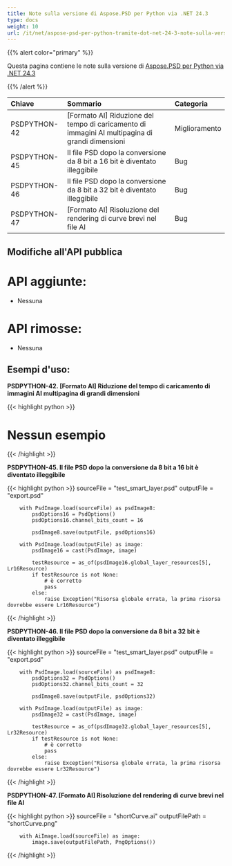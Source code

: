 ```yaml
---
title: Note sulla versione di Aspose.PSD per Python via .NET 24.3
type: docs
weight: 10
url: /it/net/aspose-psd-per-python-tramite-dot-net-24-3-note-sulla-versione/
---
```


{{% alert color="primary" %}}

Questa pagina contiene le note sulla versione di [Aspose.PSD per Python via .NET 24.3](https://pypi.org/project/aspose-psd/)

{{% /alert %}}

| **Chiave**   | **Sommario**                                                          | **Categoria**|
|:------------|:---------------------------------------------------------------------|:------------|
| PSDPYTHON-42 | [Formato AI] Riduzione del tempo di caricamento di immagini AI multipagina di grandi dimensioni | Miglioramento |
| PSDPYTHON-45 | Il file PSD dopo la conversione da 8 bit a 16 bit è diventato illeggibile |     Bug     |
| PSDPYTHON-46 | Il file PSD dopo la conversione da 8 bit a 32 bit è diventato illeggibile |     Bug     |
| PSDPYTHON-47 | [Formato AI] Risoluzione del rendering di curve brevi nel file AI     |     Bug     |



## **Modifiche all'API pubblica**
# **API aggiunte:**
- Nessuna

# **API rimosse:**
- Nessuna


## **Esempi d'uso:**

**PSDPYTHON-42. [Formato AI] Riduzione del tempo di caricamento di immagini AI multipagina di grandi dimensioni**

{{< highlight python >}}
   # Nessun esempio
{{< /highlight >}}

**PSDPYTHON-45. Il file PSD dopo la conversione da 8 bit a 16 bit è diventato illeggibile**

{{< highlight python >}}
        sourceFile = "test_smart_layer.psd"
        outputFile = "export.psd"

        with PsdImage.load(sourceFile) as psdImage8:
            psdOptions16 = PsdOptions()
            psdOptions16.channel_bits_count = 16

            psdImage8.save(outputFile, psdOptions16)

        with PsdImage.load(outputFile) as image:
            psdImage16 = cast(PsdImage, image)

            testResource = as_of(psdImage16.global_layer_resources[5], Lr16Resource)
            if testResource is not None:
                # è corretto
                pass
            else:
                raise Exception("Risorsa globale errata, la prima risorsa dovrebbe essere Lr16Resource")
{{< /highlight >}}

**PSDPYTHON-46. Il file PSD dopo la conversione da 8 bit a 32 bit è diventato illeggibile**


{{< highlight python >}}
        sourceFile = "test_smart_layer.psd"
        outputFile = "export.psd"

        with PsdImage.load(sourceFile) as psdImage8:
            psdOptions32 = PsdOptions()
            psdOptions32.channel_bits_count = 32

            psdImage8.save(outputFile, psdOptions32)

        with PsdImage.load(outputFile) as image:
            psdImage32 = cast(PsdImage, image)

            testResource = as_of(psdImage32.global_layer_resources[5], Lr32Resource)
            if testResource is not None:
                # è corretto
                pass
            else:
                raise Exception("Risorsa globale errata, la prima risorsa dovrebbe essere Lr32Resource")
{{< /highlight >}}

**PSDPYTHON-47. [Formato AI] Risoluzione del rendering di curve brevi nel file AI**

{{< highlight python >}}
        sourceFile = "shortCurve.ai"
        outputFilePath = "shortCurve.png"

        with AiImage.load(sourceFile) as image:
            image.save(outputFilePath, PngOptions())
{{< /highlight >}}
